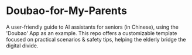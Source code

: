 # Doubao-for-My-Parents
A user-friendly guide to AI assistants for seniors (in Chinese), using the 'Doubao' App as an example. This repo offers a customizable template focused on practical scenarios &amp; safety tips, helping the elderly bridge the digital divide.
